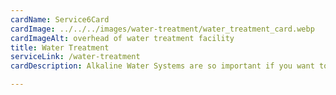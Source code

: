 ```yaml
---
cardName: Service6Card
cardImage: ../../../images/water-treatment/water_treatment_card.webp
cardImageAlt: overhead of water treatment facility
title: Water Treatment
serviceLink: /water-treatment
cardDescription: Alkaline Water Systems are so important if you want to maintain a high quality water and alkaline environment for your body. Increasing the ph of the water you drink is linked to huge health benefits.

---
```


